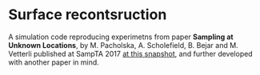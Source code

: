 # Surface recontsruction

A simulation code reproducing experimetns from paper **Sampling at Unknown Locations**, by M. Pacholska, A. Scholefield, B. Bejar and M. Vetterli  published at SampTA 2017 [at this snapshot](https://github.com/micha7a/surface-reconstruction/tree/4134ee07854ab7c600f6ec82a1e2f7148d31e7df),
and further developed with another paper in mind.
